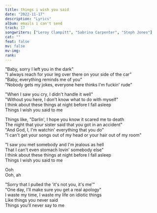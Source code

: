 ```yaml
---
title: things i wish you said
date: "2022-11-17"
description: "Lyrics"
album: emails i can't send
track: 17
songwriters: ["Leroy Clampitt", "Sabrina Carpenter", "Steph Jones"]
cat: ""
feat: false
mv: false
mv-img:
rank:
---
```


<p className="verse-one">
"Baby, sorry I left you in the dark" <br />
"I always reach for your leg over there on your side of the car" <br />
"Baby, everything reminds me of you" <br />
"Nobody gets my jokes, everyone here thinks I'm fuckin' rude" <br />
</p>
<p className="chorus">
"When I saw you cry, I didn't handle it well" <br />
"Without you here, I don't know what to do with myself" <br />
I think about these things at night before I fall asleep <br />
Things I wish you said to me <br />
</p>
<p className="verse-two">
Things like, "Darlin', I hope you know it scared me to death <br />
The night that your sister said that you got in an accident" <br />
"And God, I, I'm watchin' everything that you do" <br />
"I can't get your songs out of my head or your hair out of my room" <br />
</p>
<p className="chorus">
"I saw you met somebody and I'm jealous as hell <br />
That I can't even stomach lovin' somebody else" <br />
I think about these things at night before I fall asleep <br />
Things I wish you said to me <br />
</p>
<p className="bridge">
Ooh <br />
Ooh, ah <br />
</p>
<p className="chorus">
"Sorry that I pulled the 'it's not you, it's me'" <br />
"One day, I'll make sure you get a real apology" <br />
I waste my time, I waste my life on idiotic things <br />
Like things you never said <br />
Things you'll never say to me<br />
</p>
